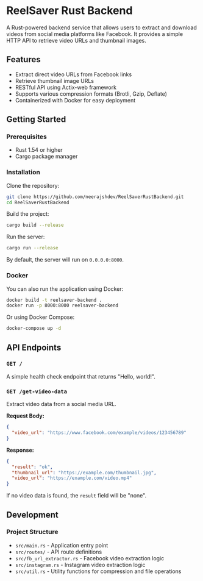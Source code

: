 # ReelSaver Rust Backend

A Rust-powered backend service that allows users to extract and download videos from social media platforms like Facebook. It provides a simple HTTP API to retrieve video URLs and thumbnail images.

## Features

- Extract direct video URLs from Facebook links
- Retrieve thumbnail image URLs
- RESTful API using Actix-web framework
- Supports various compression formats (Brotli, Gzip, Deflate)
- Containerized with Docker for easy deployment

## Getting Started

### Prerequisites

- Rust 1.54 or higher
- Cargo package manager

### Installation

Clone the repository:

```bash
git clone https://github.com/neerajshdev/ReelSaverRustBackend.git
cd ReelSaverRustBackend
```

Build the project:

```bash
cargo build --release
```

Run the server:

```bash
cargo run --release
```

By default, the server will run on `0.0.0.0:8000`.

### Docker

You can also run the application using Docker:

```bash
docker build -t reelsaver-backend .
docker run -p 8000:8000 reelsaver-backend
```

Or using Docker Compose:

```bash
docker-compose up -d
```

## API Endpoints

### `GET /`

A simple health check endpoint that returns "Hello, world!".

### `GET /get-video-data`

Extract video data from a social media URL.

**Request Body:**

```json
{
  "video_url": "https://www.facebook.com/example/videos/123456789"
}
```

**Response:**

```json
{
  "result": "ok",
  "thumbnail_url": "https://example.com/thumbnail.jpg",
  "video_url": "https://example.com/video.mp4"
}
```

If no video data is found, the `result` field will be "none".

## Development

### Project Structure

- `src/main.rs` - Application entry point
- `src/routes/` - API route definitions
- `src/fb_url_extractor.rs` - Facebook video extraction logic
- `src/instagram.rs` - Instagram video extraction logic
- `src/util.rs` - Utility functions for compression and file operations
